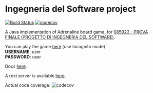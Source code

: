 # Ingegneria del Software project
[![Build Status](https://travis-ci.com/lrsb/ing-sw-2019-7.svg?token=yNsiH96VqTJK1Jj3JizM&branch=master)](https://travis-ci.com/lrsb/ing-sw-2019-7)
[![codecov](https://codecov.io/gh/lrsb/ing-sw-2019-7/branch/master/graph/badge.svg?token=6YTvlx9C3r)](https://codecov.io/gh/lrsb/ing-sw-2019-7)

A Java implementation of Adrenaline board game, for [085923 - PROVA FINALE (PROGETTO DI INGEGNERIA DEL SOFTWARE)](https://www11.ceda.polimi.it/schedaincarico/schedaincarico/controller/scheda_pubblica/SchedaPublic.do?&evn_default=evento&c_classe=691149&__pj0=0&__pj1=214fcd028567da8bc874b070cc3683eb).

You can play the game [here](https://webswing.herokuapp.com/) (use Incognito mode)\
**USERNAME**: user\
**PASSWORD**: user

Docs [here](https://lrsb.github.io/ing-sw-2019-7/).

A rest server is available [here](https://ing-sw-2019-7.herokuapp.com/).

Actual code coverage:
![codecov](https://codecov.io/gh/lrsb/ing-sw-2019-7/branch/master/graphs/icicle.svg?token=6YTvlx9C3r)